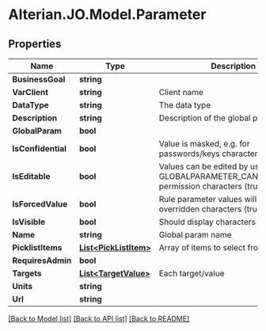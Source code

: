 # Alterian.JO.Model.Parameter

## Properties

Name | Type | Description | Notes
------------ | ------------- | ------------- | -------------
**BusinessGoal** | **string** |  | [optional] 
**VarClient** | **string** | Client name | [optional] 
**DataType** | **string** | The data type | [optional] 
**Description** | **string** | Description of the global parameter | [optional] 
**GlobalParam** | **bool** |  | [optional] 
**IsConfidential** | **bool** | Value is masked, e.g. for passwords/keys characters (true/false) | [optional] 
**IsEditable** | **bool** | Values can be edited by users without GLOBALPARAMETER_CAN_CONFIGURE permission characters (true/false) | [optional] 
**IsForcedValue** | **bool** | Rule parameter values will be overridden characters (true/false) | [optional] 
**IsVisible** | **bool** | Should display characters (true/false) | [optional] 
**Name** | **string** | Global param name | [optional] 
**PicklistItems** | [**List&lt;PickListItem&gt;**](PickListItem.md) | Array of items to select from | [optional] 
**RequiresAdmin** | **bool** |  | [optional] 
**Targets** | [**List&lt;TargetValue&gt;**](TargetValue.md) | Each target/value | [optional] 
**Units** | **string** |  | [optional] 
**Url** | **string** |  | [optional] 

[[Back to Model list]](../README.md#documentation-for-models) [[Back to API list]](../README.md#documentation-for-api-endpoints) [[Back to README]](../README.md)

